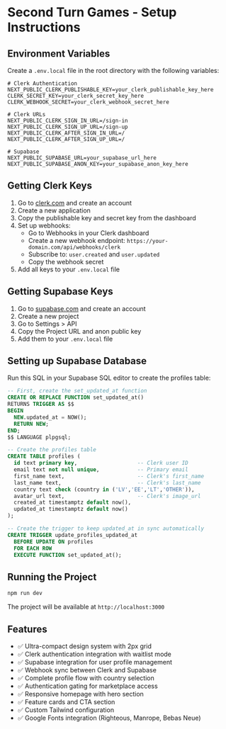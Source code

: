 # Second Turn Games - Setup Instructions

## Environment Variables

Create a `.env.local` file in the root directory with the following variables:

```env
# Clerk Authentication
NEXT_PUBLIC_CLERK_PUBLISHABLE_KEY=your_clerk_publishable_key_here
CLERK_SECRET_KEY=your_clerk_secret_key_here
CLERK_WEBHOOK_SECRET=your_clerk_webhook_secret_here

# Clerk URLs
NEXT_PUBLIC_CLERK_SIGN_IN_URL=/sign-in
NEXT_PUBLIC_CLERK_SIGN_UP_URL=/sign-up
NEXT_PUBLIC_CLERK_AFTER_SIGN_IN_URL=/
NEXT_PUBLIC_CLERK_AFTER_SIGN_UP_URL=/

# Supabase
NEXT_PUBLIC_SUPABASE_URL=your_supabase_url_here
NEXT_PUBLIC_SUPABASE_ANON_KEY=your_supabase_anon_key_here
```

## Getting Clerk Keys

1. Go to [clerk.com](https://clerk.com) and create an account
2. Create a new application
3. Copy the publishable key and secret key from the dashboard
4. Set up webhooks:
   - Go to Webhooks in your Clerk dashboard
   - Create a new webhook endpoint: `https://your-domain.com/api/webhooks/clerk`
   - Subscribe to: `user.created` and `user.updated`
   - Copy the webhook secret
5. Add all keys to your `.env.local` file

## Getting Supabase Keys

1. Go to [supabase.com](https://supabase.com) and create an account
2. Create a new project
3. Go to Settings > API
4. Copy the Project URL and anon public key
5. Add them to your `.env.local` file

## Setting up Supabase Database

Run this SQL in your Supabase SQL editor to create the profiles table:

```sql
-- First, create the set_updated_at function
CREATE OR REPLACE FUNCTION set_updated_at()
RETURNS TRIGGER AS $$
BEGIN
  NEW.updated_at = NOW();
  RETURN NEW;
END;
$$ LANGUAGE plpgsql;

-- Create the profiles table
CREATE TABLE profiles (
  id text primary key,                   -- Clerk user ID
  email text not null unique,            -- Primary email
  first_name text,                       -- Clerk's first_name
  last_name text,                        -- Clerk's last_name
  country text check (country in ('LV','EE','LT','OTHER')),
  avatar_url text,                       -- Clerk's image_url
  created_at timestamptz default now(),
  updated_at timestamptz default now()
);

-- Create the trigger to keep updated_at in sync automatically
CREATE TRIGGER update_profiles_updated_at
  BEFORE UPDATE ON profiles
  FOR EACH ROW
  EXECUTE FUNCTION set_updated_at();
```

## Running the Project

```bash
npm run dev
```

The project will be available at `http://localhost:3000`

## Features

- ✅ Ultra-compact design system with 2px grid
- ✅ Clerk authentication integration with waitlist mode
- ✅ Supabase integration for user profile management
- ✅ Webhook sync between Clerk and Supabase
- ✅ Complete profile flow with country selection
- ✅ Authentication gating for marketplace access
- ✅ Responsive homepage with hero section
- ✅ Feature cards and CTA section
- ✅ Custom Tailwind configuration
- ✅ Google Fonts integration (Righteous, Manrope, Bebas Neue)
